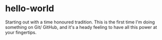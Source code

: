 # hello-world
Starting out with a time honoured tradition.
This is the first time I'm doing something on Git/ GitHub, and it's a heady feeling to have all this power at your 
fingertips.
